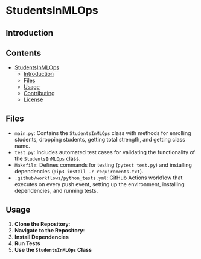 # StudentsInMLOps
## Introduction

## Contents

- [StudentsInMLOps](#studentsinmlops)
  - [Introduction](#introduction)
  - [Files](#files)
  - [Usage](#usage)
  - [Contributing](#contributing)
  - [License](#license)

## Files

- `main.py`: Contains the `StudentsInMLOps` class with methods for enrolling students, dropping students, getting total strength, and getting class name.
- `test.py`: Includes automated test cases for validating the functionality of the `StudentsInMLOps` class.
- `Makefile`: Defines commands for testing (`pytest test.py`) and installing dependencies (`pip3 install -r requirements.txt`).
- `.github/workflows/python_tests.yml`: GitHub Actions workflow that executes on every push event, setting up the environment, installing dependencies, and running tests.

## Usage

1. **Clone the Repository**:
2. **Navigate to the Repository**:
3. **Install Dependencies**
4. **Run Tests**
5. **Use the `StudentsInMLOps` Class**
